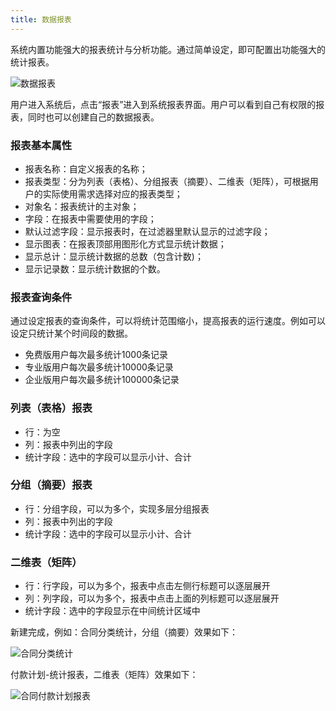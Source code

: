 ```yaml
---
title: 数据报表
---
```


系统内置功能强大的报表统计与分析功能。通过简单设定，即可配置出功能强大的统计报表。

![数据报表](/assets/mac_mobile_report.jpg)

用户进入系统后，点击“报表”进入到系统报表界面。用户可以看到自己有权限的报表，同时也可以创建自己的数据报表。

### 报表基本属性
- 报表名称：自定义报表的名称；
- 报表类型：分为列表（表格）、分组报表（摘要）、二维表（矩阵），可根据用户的实际使用需求选择对应的报表类型；
- 对象名：报表统计的主对象；
- 字段：在报表中需要使用的字段；
- 默认过滤字段：显示报表时，在过滤器里默认显示的过滤字段；
- 显示图表：在报表顶部用图形化方式显示统计数据；
- 显示总计：显示统计数据的总数（包含计数)；
- 显示记录数：显示统计数据的个数。

### 报表查询条件
通过设定报表的查询条件，可以将统计范围缩小，提高报表的运行速度。例如可以设定只统计某个时间段的数据。
- 免费版用户每次最多统计1000条记录
- 专业版用户每次最多统计10000条记录
- 企业版用户每次最多统计100000条记录

### 列表（表格）报表

- 行：为空
- 列：报表中列出的字段
- 统计字段：选中的字段可以显示小计、合计

### 分组（摘要）报表

- 行：分组字段，可以为多个，实现多层分组报表
- 列：报表中列出的字段
- 统计字段：选中的字段可以显示小计、合计

### 二维表（矩阵）

- 行：行字段，可以为多个，报表中点击左侧行标题可以逐层展开
- 列：列字段，可以为多个，报表中点击上面的列标题可以逐层展开
- 统计字段：选中的字段显示在中间统计区域中

新建完成，例如：合同分类统计，分组（摘要）效果如下：

![合同分类统计](/assets/record_report_1.png)

付款计划-统计报表，二维表（矩阵）效果如下：

![合同付款计划报表](/assets/record_report_2.png)
